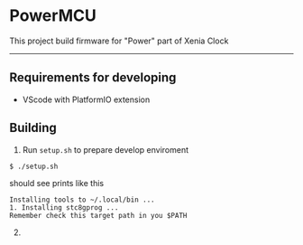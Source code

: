PowerMCU
===============================

This project build firmware for "Power" part of Xenia Clock

-------------------------------

Requirements for developing
-------------------------------

- VScode with PlatformIO extension

Building
-------------------------------

1. Run `setup.sh` to prepare develop enviroment
```
$ ./setup.sh
```

should see prints like this
```
Installing tools to ~/.local/bin ...
1. Installing stc8gprog ...
Remember check this target path in you $PATH
```

2. 